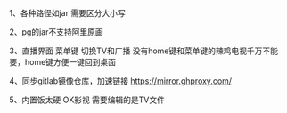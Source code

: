 1、各种路径如jar 需要区分大小写

2、pg的jar不支持阿里原画

3、直播界面 菜单键 切换TV和广播 没有home键和菜单键的辣鸡电视千万不能要，home键方便一键回到桌面

4、同步gitlab镜像仓库，加速链接 https://mirror.ghproxy.com/

5、内置饭太硬 OK影视  需要编辑的是TV文件